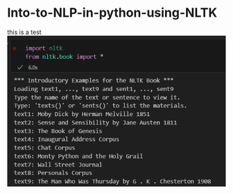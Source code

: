 # Into-to-NLP-in-python-using-NLTK
this is a test
![plot](https://github.com/ammon502/Into-to-NLP-in-python-using-NLTK/blob/main/import%20nltk.png)
